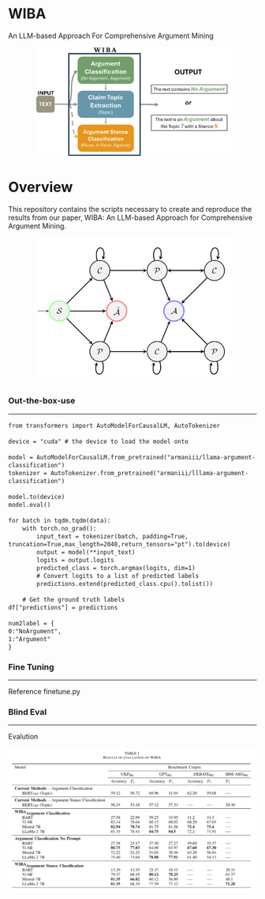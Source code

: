 # $\text{WIBA}$
 $\text{An LLM-based Approach For Comprehensive Argument Mining}$
 <p align="center">
 <img src="images/pipeline.png" width="400 height = 400 align=right">
 </p>
 
Overview
=============
This repository contains the scripts necessary to create and reproduce the results from our paper, WIBA: An LLM-based Approach for Comprehensive Argument Mining.
<p align="center">
<img src="images/ATN.PNG" width="400 height =400">
</p>

### Out-the-box-use
--------------
```
from transformers import AutoModelForCausalLM, AutoTokenizer

device = "cuda" # the device to load the model onto

model = AutoModelForCausalLM.from_pretrained("armaniii/llama-argument-classification")
tokenizer = AutoTokenizer.from_pretrained("armaniii/lllama-argument-classification")

model.to(device)
model.eval()

for batch in tqdm.tqdm(data):
    with torch.no_grad():
        input_text = tokenizer(batch, padding=True, truncation=True,max_length=2048,return_tensors="pt").to(device)
        output = model(**input_text)
        logits = output.logits
        predicted_class = torch.argmax(logits, dim=1)
        # Convert logits to a list of predicted labels
        predictions.extend(predicted_class.cpu().tolist())

    # Get the ground truth labels
df["predictions"] = predictions

num2label = {
0:"NoArgument",
1:"Argument"
}
```


### Fine Tuning
-------------
Reference finetune.py

### Blind Eval
-------------
<p 
Reference blineval.py and data in /data/ directory.

Evalution
=============
<p align="center">
<img src="images/eval_table.PNG" width="800 height =800">
</p>

